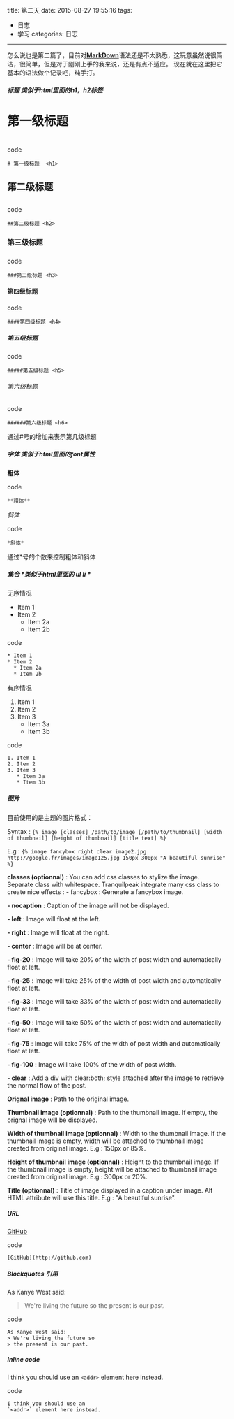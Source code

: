 title: 第二天
date: 2015-08-27 19:55:16
tags:
- 日志
- 学习
categories: 日志
---

怎么说也是第二篇了，目前对[**MarkDown**](https://guides.github.com/features/mastering-markdown/#examples)语法还是不太熟悉，这玩意虽然说很简洁，很简单，但是对于刚刚上手的我来说，还是有点不适应。
现在就在这里把它基本的语法做个记录吧，纯手打。

##### 标题 *类似于html里面的h1，h2标签*

# 第一级标题 <h1>

code
```
# 第一级标题  <h1>
```

## 第二级标题 <h2>

code
```
##第二级标题 <h2>
```

### 第三级标题 <h3>

code
```
###第三级标题 <h3>
```

#### 第四级标题 <h4>

code
```
####第四级标题 <h4>
```

##### 第五级标题 <h5>

code
```
#####第五级标题 <h5>
```

###### 第六级标题 <h6>

code
```
######第六级标题 <h6>
```

通过#号的增加来表示第几级标题



##### 字体 *类似于html里面的font属性*

**粗体**

code
```
**粗体**
```

*斜体*

code
```
*斜体*
```

通过*号的个数来控制粗体和斜体


##### 集合 *类似于html里面的 ul li *

无序情况

* Item 1
* Item 2
  * Item 2a
  * Item 2b
  
code
```
* Item 1
* Item 2
  * Item 2a
  * Item 2b
```

有序情况

1. Item 1
2. Item 2
3. Item 3
   * Item 3a
   * Item 3b
   
code
```
1. Item 1
2. Item 2
3. Item 3
   * Item 3a
   * Item 3b
```

##### 图片
目前使用的是主题的图片格式：

Syntax : ```{% image [classes] /path/to/image [/path/to/thumbnail] [width of thumbnail] [height of thumbnail] [title text] %}```

E.g : ```{% image fancybox right clear image2.jpg http://google.fr/images/image125.jpg 150px 300px "A beautiful sunrise" %}```

**classes (optionnal)** : You can add css classes to stylize the image. Separate class with whitespace. Tranquilpeak integrate many css class to create nice effects : - fancybox : Generate a fancybox image.

**- nocaption** : Caption of the image will not be displayed.

**- left** : Image will float at the left.

**- right** : Image will float at the right.

**- center** : Image will be at center.

**- fig-20** : Image will take 20% of the width of post width and automatically float at left.

**- fig-25** : Image will take 25% of the width of post width and automatically float at left.

**- fig-33** : Image will take 33% of the width of post width and automatically float at left.

**- fig-50** : Image will take 50% of the width of post width and automatically float at left.

**- fig-75** : Image will take 75% of the width of post width and automatically float at left.

**- fig-100** : Image will take 100% of the width of post width.

**- clear** : Add a div with clear:both; style attached after the image to retrieve the normal flow of the post.

**Orignal image** : Path to the original image.

**Thumbnail image (optionnal)** : Path to the thumbnail image. If empty, the orignal image will be displayed.

**Width of thumbnail image (optionnal)** : Width to the thumbnail image. If the thumbnail image is empty, width will be attached to thumbnail image created from original image. E.g : 150px or 85%.

**Height of thumbnail image (optionnal)** : Height to the thumbnail image. If the thumbnail image is empty, height will be attached to thumbnail image created from original image. E.g : 300px or 20%.

**Title (optionnal)** : Title of image displayed in a caption under image. Alt HTML attribute will use this title. E.g : "A beautiful sunrise".



##### URL

[GitHub](http://github.com)

code
```
[GitHub](http://github.com)
```

##### Blockquotes 引用

As Kanye West said:

> We're living the future so
> the present is our past.

code
```
As Kanye West said:
> We're living the future so
> the present is our past.
```

##### Inline code

I think you should use an
`<addr>` element here instead.

code
```
I think you should use an
`<addr>` element here instead.
```